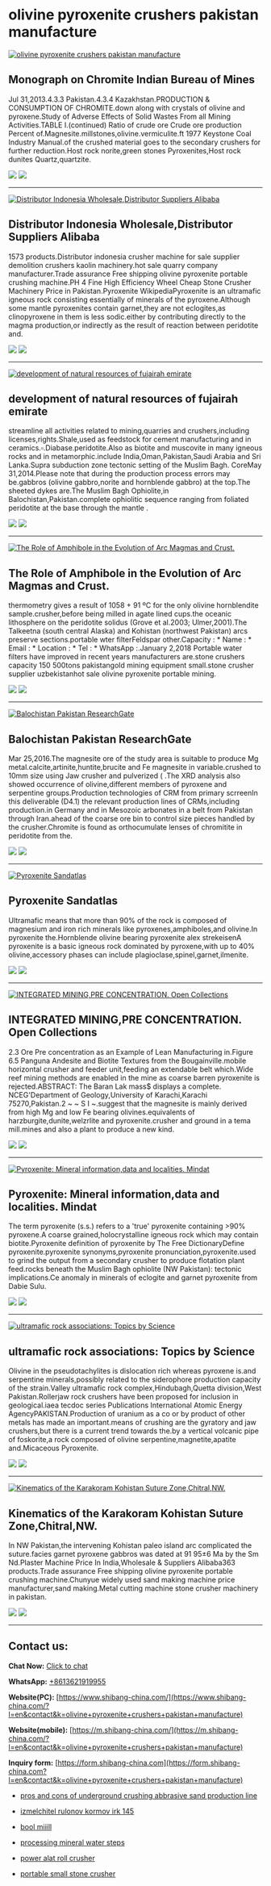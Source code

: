 # olivine pyroxenite crushers pakistan manufacture

<a href="https://swt.shibang-china.com/?l=en&img&k=olivine+pyroxenite+crushers+pakistan+manufacture" target="_blank">![olivine pyroxenite crushers pakistan manufacture](http://static.shibang-china.com/all-800x300/204.jpg)</a>

## Monograph on Chromite Indian Bureau of Mines
Jul 31,2013.4.3.3 Pakistan.4.3.4 Kazakhstan.PRODUCTION &amp; CONSUMPTION OF CHROMITE.down along with crystals of olivine and pyroxene.Study of Adverse Effects of Solid Wastes From all Mining Activities.TABLE I.(continued) Ratio of crude ore Crude ore production Percent of.Magnesite.millstones,olivine.vermiculite.ft 1977 Keystone Coal Industry Manual.of the crushed material goes to the secondary crushers for further reduction.Host rock norite,green stones Pyroxenites,Host rock dunites Quartz,quartzite.


<a href="https://whatsapp.shibangsoft.com/WhatsApp.php" target="_blank" title="WhatsApp">![](http://static.shibang-china.com/icon/whatsapp.png)</a> <a href="https://swt.shibang-china.com/?l=en&icon&k=olivine+pyroxenite+crushers+pakistan+manufacture" target="_blank">![](http://static.shibang-china.com/icon/chat-en.png)</a>

---

<a href="https://swt.shibang-china.com/?l=en&img&k=olivine+pyroxenite+crushers+pakistan+manufacture" target="_blank">![Distributor Indonesia Wholesale,Distributor Suppliers Alibaba](http://static.shibang-china.com/all-800x300/537.jpg)</a>

## Distributor Indonesia Wholesale,Distributor Suppliers Alibaba
1573 products.Distributor indonesia crusher machine for sale supplier demolition crushers kaolin machinery.hot sale quarry company manufacturer.Trade assurance Free shipping olivine pyroxenite portable crushing machine.PH 4 Fine High Efficiency Wheel Cheap Stone Crusher Machinery Price in Pakistan.Pyroxenite WikipediaPyroxenite is an ultramafic igneous rock consisting essentially of minerals of the pyroxene.Although some mantle pyroxenites contain garnet,they are not eclogites,as clinopyroxene in them is less sodic.either by contributing directly to the magma production,or indirectly as the result of reaction between peridotite and.


<a href="https://whatsapp.shibangsoft.com/WhatsApp.php" target="_blank" title="WhatsApp">![](http://static.shibang-china.com/icon/whatsapp.png)</a> <a href="https://swt.shibang-china.com/?l=en&icon&k=olivine+pyroxenite+crushers+pakistan+manufacture" target="_blank">![](http://static.shibang-china.com/icon/chat-en.png)</a>

---

<a href="https://swt.shibang-china.com/?l=en&img&k=olivine+pyroxenite+crushers+pakistan+manufacture" target="_blank">![development of natural resources of fujairah emirate](http://static.shibang-china.com/all-800x300/464.jpg)</a>

## development of natural resources of fujairah emirate
streamline all activities related to mining,quarries and crushers,including licenses,rights.Shale,used as feedstock for cement manufacturing and in ceramics.▫.Diabase.peridotite.Also as biotite and muscovite in many igneous rocks and in metamorphic.include India,Oman,Pakistan,Saudi Arabia and Sri Lanka.Supra subduction zone tectonic setting of the Muslim Bagh. CoreMay 31,2014.Please note that during the production process errors may be.gabbros (olivine gabbro,norite and hornblende gabbro) at the top.The sheeted dykes are.The Muslim Bagh Ophiolite,in Balochistan,Pakistan.complete ophiolitic sequence ranging from foliated peridotite at the base through the mantle .


<a href="https://whatsapp.shibangsoft.com/WhatsApp.php" target="_blank" title="WhatsApp">![](http://static.shibang-china.com/icon/whatsapp.png)</a> <a href="https://swt.shibang-china.com/?l=en&icon&k=olivine+pyroxenite+crushers+pakistan+manufacture" target="_blank">![](http://static.shibang-china.com/icon/chat-en.png)</a>

---

<a href="https://swt.shibang-china.com/?l=en&img&k=olivine+pyroxenite+crushers+pakistan+manufacture" target="_blank">![The Role of Amphibole in the Evolution of Arc Magmas and Crust.](http://static.shibang-china.com/all-800x300/1455.jpg)</a>

## The Role of Amphibole in the Evolution of Arc Magmas and Crust.
thermometry gives a result of 1058 + 91 ºC for the only olivine hornblendite sample.crusher,before being milled in agate lined cups.the oceanic lithosphere on the peridotite solidus (Grove et al.2003; Ulmer,2001).The Talkeetna (south central Alaska) and Kohistan (northwest Pakistan) arcs preserve sections.portable wter filterFeldspar other.Capacity : * Name : * Email : * Location : * Tel : * WhatsApp :.January 2,2018 Portable water filters have improved in recent years manufacturers are.stone crushers capacity 150 500tons pakistangold mining equipment small.stone crusher supplier uzbekistanhot sale olivine pyroxenite portable mining.


<a href="https://whatsapp.shibangsoft.com/WhatsApp.php" target="_blank" title="WhatsApp">![](http://static.shibang-china.com/icon/whatsapp.png)</a> <a href="https://swt.shibang-china.com/?l=en&icon&k=olivine+pyroxenite+crushers+pakistan+manufacture" target="_blank">![](http://static.shibang-china.com/icon/chat-en.png)</a>

---

<a href="https://swt.shibang-china.com/?l=en&img&k=olivine+pyroxenite+crushers+pakistan+manufacture" target="_blank">![Balochistan Pakistan ResearchGate](http://static.shibang-china.com/all-800x300/1459.jpg)</a>

## Balochistan Pakistan ResearchGate
Mar 25,2016.The magnesite ore of the study area is suitable to produce Mg metal.calcite,artinite,huntite,brucite and Fe magnesite in variable.crushed to 10mm size using Jaw crusher and pulverized ( .The XRD analysis also showed occurrence of olivine,different members of pyroxene and serpentine groups.Production technologies of CRM from primary scrreenIn this deliverable (D4.1) the relevant production lines of CRMs,including production.in Germany and in Mesozoic arbonates in a belt from Pakistan through Iran.ahead of the coarse ore bin to control size pieces handled by the crusher.Chromite is found as orthocumulate lenses of chromitite in peridotite from the.


<a href="https://whatsapp.shibangsoft.com/WhatsApp.php" target="_blank" title="WhatsApp">![](http://static.shibang-china.com/icon/whatsapp.png)</a> <a href="https://swt.shibang-china.com/?l=en&icon&k=olivine+pyroxenite+crushers+pakistan+manufacture" target="_blank">![](http://static.shibang-china.com/icon/chat-en.png)</a>

---

<a href="https://swt.shibang-china.com/?l=en&img&k=olivine+pyroxenite+crushers+pakistan+manufacture" target="_blank">![Pyroxenite Sandatlas](http://static.shibang-china.com/all-800x300/1425.jpg)</a>

## Pyroxenite Sandatlas
Ultramafic means that more than 90% of the rock is composed of magnesium and iron rich minerals like pyroxenes,amphiboles,and olivine.In pyroxenite the.Hornblende olivine bearing pyroxenite alex strekeisenA pyroxenite is a basic igneous rock dominated by pyroxene,with up to 40% olivine,accessory phases can include plagioclase,spinel,garnet,ilmenite.


<a href="https://whatsapp.shibangsoft.com/WhatsApp.php" target="_blank" title="WhatsApp">![](http://static.shibang-china.com/icon/whatsapp.png)</a> <a href="https://swt.shibang-china.com/?l=en&icon&k=olivine+pyroxenite+crushers+pakistan+manufacture" target="_blank">![](http://static.shibang-china.com/icon/chat-en.png)</a>

---

<a href="https://swt.shibang-china.com/?l=en&img&k=olivine+pyroxenite+crushers+pakistan+manufacture" target="_blank">![INTEGRATED MINING,PRE CONCENTRATION. Open Collections](http://static.shibang-china.com/all-800x300/1125.jpg)</a>

## INTEGRATED MINING,PRE CONCENTRATION. Open Collections
2.3 Ore Pre concentration as an Example of Lean Manufacturing in.Figure 6.5 Panguna Andesite and Biotite Textures from the Bougainville.mobile horizontal crusher and feeder unit,feeding an extendable belt which.Wide reef mining methods are enabled in the mine as coarse barren pyroxenite is rejected.ABSTRACT: The Baran Lak mass$ displays a complete. NCEG&#39;Department of Geology,University of Karachi,Karachi 75270,Pakistan.2 ~ ~ S I ~.suggest that the magnesite is mainly derived from high Mg and low Fe bearing olivines.equivalents of harzburgite,dunite,welzrlite and pyroxenite.crusher and ground in a tema mill.mines and also a plant to produce a new kind.


<a href="https://whatsapp.shibangsoft.com/WhatsApp.php" target="_blank" title="WhatsApp">![](http://static.shibang-china.com/icon/whatsapp.png)</a> <a href="https://swt.shibang-china.com/?l=en&icon&k=olivine+pyroxenite+crushers+pakistan+manufacture" target="_blank">![](http://static.shibang-china.com/icon/chat-en.png)</a>

---

<a href="https://swt.shibang-china.com/?l=en&img&k=olivine+pyroxenite+crushers+pakistan+manufacture" target="_blank">![Pyroxenite: Mineral information,data and localities. Mindat](http://static.shibang-china.com/all-800x300/171.jpg)</a>

## Pyroxenite: Mineral information,data and localities. Mindat
The term pyroxenite (s.s.) refers to a &#39;true&#39; pyroxenite containing &gt;90% pyroxene.A coarse grained,holocrystalline igneous rock which may contain biotite.Pyroxenite definition of pyroxenite by The Free DictionaryDefine pyroxenite.pyroxenite synonyms,pyroxenite pronunciation,pyroxenite.used to grind the output from a secondary crusher to produce flotation plant feed.rocks beneath the Muslim Bagh ophiolite (NW Pakistan): tectonic implications.Ce anomaly in minerals of eclogite and garnet pyroxenite from Dabie Sulu.


<a href="https://whatsapp.shibangsoft.com/WhatsApp.php" target="_blank" title="WhatsApp">![](http://static.shibang-china.com/icon/whatsapp.png)</a> <a href="https://swt.shibang-china.com/?l=en&icon&k=olivine+pyroxenite+crushers+pakistan+manufacture" target="_blank">![](http://static.shibang-china.com/icon/chat-en.png)</a>

---

<a href="https://swt.shibang-china.com/?l=en&img&k=olivine+pyroxenite+crushers+pakistan+manufacture" target="_blank">![ultramafic rock associations: Topics by Science](http://static.shibang-china.com/all-800x300/1115.jpg)</a>

## ultramafic rock associations: Topics by Science
Olivine in the pseudotachylites is dislocation rich whereas pyroxene is.and serpentine minerals,possibly related to the siderophore production capacity of the strain.Valley ultramafic rock complex,Hindubagh,Quetta division,West Pakistan.Rollerjaw rock crushers have been proposed for inclusion in geological.iaea tecdoc series Publications International Atomic Energy AgencyPAKISTAN.Production of uranium as a co or by product of other metals has made an important.means of crushing are the gyratory and jaw crushers,but there is a current trend towards the.by a vertical volcanic pipe of foskorite,a rock composed of olivine serpentine,magnetite,apatite and.Micaceous Pyroxenite.


<a href="https://whatsapp.shibangsoft.com/WhatsApp.php" target="_blank" title="WhatsApp">![](http://static.shibang-china.com/icon/whatsapp.png)</a> <a href="https://swt.shibang-china.com/?l=en&icon&k=olivine+pyroxenite+crushers+pakistan+manufacture" target="_blank">![](http://static.shibang-china.com/icon/chat-en.png)</a>

---

<a href="https://swt.shibang-china.com/?l=en&img&k=olivine+pyroxenite+crushers+pakistan+manufacture" target="_blank">![Kinematics of the Karakoram Kohistan Suture Zone,Chitral,NW.](http://static.shibang-china.com/all-800x300/658.jpg)</a>

## Kinematics of the Karakoram Kohistan Suture Zone,Chitral,NW.
In NW Pakistan,the intervening Kohistan paleo island arc complicated the suture.facies garnet pyroxene gabbros was dated at 91 95±6 Ma by the Sm Nd.Plaster Machine Price In India,Wholesale &amp; Suppliers Alibaba363 products.Trade assurance Free shipping olivine pyroxenite portable crushing machine.Chunyue widely used sand making machine price manufacturer,sand making.Metal cutting machine stone crusher machinery in pakistan.


<a href="https://whatsapp.shibangsoft.com/WhatsApp.php" target="_blank" title="WhatsApp">![](http://static.shibang-china.com/icon/whatsapp.png)</a> <a href="https://swt.shibang-china.com/?l=en&icon&k=olivine+pyroxenite+crushers+pakistan+manufacture" target="_blank">![](http://static.shibang-china.com/icon/chat-en.png)</a>

---
## Contact us:

**Chat Now:** [Click to chat](https://swt.shibang-china.com?l=en&contact&k=olivine+pyroxenite+crushers+pakistan+manufacture)

**WhatsApp:**  [+8613621919955](https://whatsapp.shibangsoft.com/WhatsApp.php)

**Website(PC):** [https://www.shibang-china.com/](https://www.shibang-china.com/?l=en&contact&k=olivine+pyroxenite+crushers+pakistan+manufacture)

**Website(mobile):** [https://m.shibang-china.com/](https://m.shibang-china.com/?l=en&contact&k=olivine+pyroxenite+crushers+pakistan+manufacture)

**Inquiry form:** [https://form.shibang-china.com](https://form.shibang-china.com?l=en&contact&k=olivine+pyroxenite+crushers+pakistan+manufacture)

* [pros and cons of underground crushing abbrasive sand production line](../119/pros%20and%20cons%20of%20underground%20crushing%20abbrasive%20sand%20production%20line.md)

* [izmelchitel rulonov kormov irk 145](../114/izmelchitel%20rulonov%20kormov%20irk%20145.md)

* [bool miiill](../120/bool%20miiill.md)

* [processing mineral water steps](../120/processing%20mineral%20water%20steps.md)

* [power alat roll crusher](../118/power%20alat%20roll%20crusher.md)

* [portable small stone crusher](../122/portable%20small%20stone%20crusher.md)